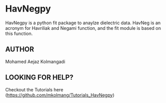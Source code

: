 # HavNegpy

HavNegpy is a python fit package to anaylze dielectric data. 
HavNeg is an acronym for Havriliak and Negami function, and the fit module is based on this function.


## AUTHOR

Mohamed Aejaz Kolmangadi 

## LOOKING FOR HELP?

Checkout the Tutorials here (https://github.com/mkolmang/Tutorials_HavNegpy)
 
 
